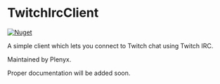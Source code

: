 # TwitchIrcClient

[![Nuget](https://img.shields.io/nuget/v/TwitchIrcClient?style=for-the-badge)](https://www.nuget.org/packages/TwitchIrcClient/)

A simple client which lets you connect to Twitch chat using Twitch IRC.

Maintained by Plenyx.

Proper documentation will be added soon.
